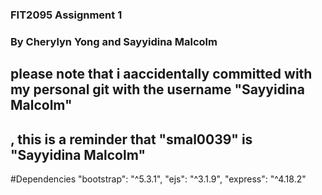 ### FIT2095 Assignment 1
### By Cherylyn Yong and Sayyidina Malcolm
## please note that i aaccidentally committed with my personal git with the username "Sayyidina Malcolm"
## , this is a reminder that "smal0039" is "Sayyidina Malcolm" 

#Dependencies
    "bootstrap": "^5.3.1",
    "ejs": "^3.1.9",
    "express": "^4.18.2"

